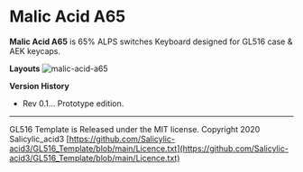 # Malic Acid A65
**Malic Acid A65** is 65% ALPS switches Keyboard designed for GL516 case & AEK keycaps.

**Layouts**
![malic-acid-a65](https://user-images.githubusercontent.com/32122588/183273999-3f0769e2-d6d8-4a1d-8ba5-8dd05467cf75.jpg)

**Version History**
- Rev 0.1…  Prototype edition.

***
GL516 Template is Released under the MIT license.
Copyright 2020 Salicylic_acid3
[https://github.com/Salicylic-acid3/GL516_Template/blob/main/Licence.txt](https://github.com/Salicylic-acid3/GL516_Template/blob/main/Licence.txt)

